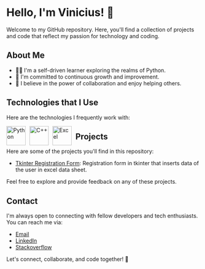# Hello, I'm Vinicius! 👋

Welcome to my GitHub repository. Here, you'll find a collection of projects and code that reflect my passion for technology and coding.

## About Me

- 👨‍💻 I'm a self-driven learner exploring the realms of Python.
- 🌱 I'm committed to continuous growth and improvement.
- 🤝 I believe in the power of collaboration and enjoy helping others.

## Technologies that I Use

Here are the technologies I frequently work with:

<p>
  <img src="https://imgs.search.brave.com/3Nl9xY8gw7jwQPCUqZIZAFPq2HsGeZi8vOL5DCFzOMk/rs:fit:860:0:0/g:ce/aHR0cHM6Ly9icmFu/ZHNsb2dvcy5jb20v/d3AtY29udGVudC91/cGxvYWRzL2ltYWdl/cy9weXRob24tbG9n/by5wbmc" alt="Python" title="Python" width="50" style="float:left;margin-right:10px;"/> <!-- Python Image -->
  <img src="https://imgs.search.brave.com/2bueKhZ25lsPYVn1WJXM5ex_9zxPxxAGP20-jIevjtk/rs:fit:860:0:0/g:ce/aHR0cHM6Ly91cGxv/YWQud2lraW1lZGlh/Lm9yZy93aWtpcGVk/aWEvY29tbW9ucy8x/LzE4L0lTT19DKytf/TG9nby5zdmc.svg" alt="C++" title="C++" width="50" style="float:left;margin-right:10px;"/> <!-- C++ Image -->
  <img src="https://imgs.search.brave.com/aWLACazA0X9_qjwma_wOS4PuKPVkv1Z1d-JIoWhVb3U/rs:fit:860:0:0/g:ce/aHR0cHM6Ly9sb2dv/c3BuZy5vcmcvZG93/bmxvYWQvbWljcm9z/b2Z0LWV4Y2VsL2xv/Z28tbWljcm9zb2Z0/LWV4Y2VsLTEwMjQu/cG5n" alt="Excel" title="Excel" width="50" style="float:left;margin-right:10px;"/> <!-- Excel Image -->
</p>

## Projects

Here are some of the projects you'll find in this repository:

- [Tkinter Registration Form](https://github.com/ViniciusCastellani/Tkinter_Project_Registration_Form): Registration form in tkinter that inserts data of the user in excel data sheet.

Feel free to explore and provide feedback on any of these projects.

## Contact

I'm always open to connecting with fellow developers and tech enthusiasts. You can reach me via:

- [Email](viniciuscastellani07@gmail.com)
- [LinkedIn](https://www.linkedin.com/in/vinicius-tonello-35542b277//)
- [Stackoverflow](https://stackoverflow.com/users/22579788/tonell0?tab=profile)

Let's connect, collaborate, and code together! 🚀




